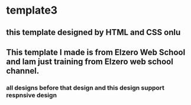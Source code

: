 # template3
## this template designed by HTML and CSS onlu
## This template I made is from Elzero Web School and Iam just training from Elzero web school channel.
### all designs before that design and this design support respnsive design 
